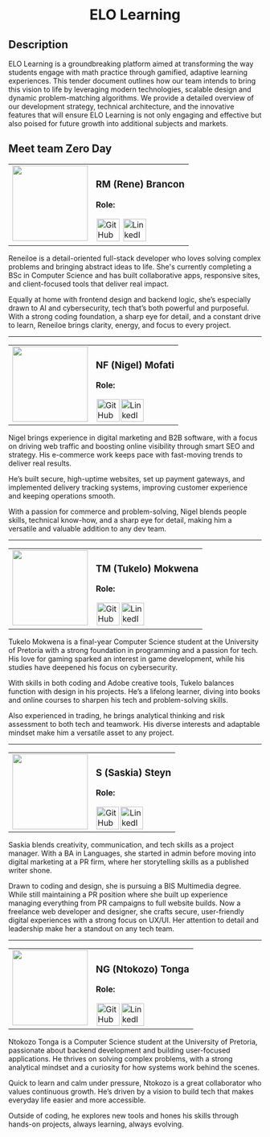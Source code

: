 <div align="center">
    <h1>ELO Learning</h1>
</div>

## Description

ELO Learning is a groundbreaking platform aimed at transforming the way students engage with math practice through gamified, adaptive learning experiences. This tender document outlines how our team intends to bring this vision to life by leveraging modern technologies, scalable design and dynamic problem-matching algorithms. We provide a detailed overview of our development strategy, technical architecture, and the innovative features that will ensure ELO Learning is not only engaging and effective but also poised for future growth into additional subjects and markets.

## Meet team Zero Day

<div>
    <div>
        <div>
            <table style="width: 100%; border-collapse: collapse;">
                <tr>
                    <td style="width: 120px; vertical-align: top; text-align: center;">
                        <img src="https://drive.usercontent.google.com/download?id=14trGyA_GNdHA36T-yoSg_Ianw4H0e9l_" width="150">
                    </td>
                    <td style="vertical-align: top;">
                        <div class="info">
                            <h3>RM (Rene) Brancon</h3>
                            <p><strong>Role:</strong></p>
                            <div>
                                <a href="https://github.com/ReneiloeMBrancon" target="_blank"><img width="45" style="margin: 1%;" src="https://skillicons.dev/icons?i=github" alt="GitHub"></a>
                                <a href="https://www.linkedin.com/in/reneiloe-brancon-a68316257" target="_blank"><img width="45" style="margin: 1%;" src="https://skillicons.dev/icons?i=linkedin" alt="LinkedIn"></a>
                            </div>
                        </div>
                    </td>
                </tr>
            </table>
        </div>
        <p>
            Reneiloe is a detail-oriented full-stack developer who loves solving complex problems and bringing abstract ideas to life. She's currently completing a BSc in Computer Science and has built collaborative apps, responsive sites, and client-focused tools that deliver real impact.
        </p>
        <p>
            Equally at home with frontend design and backend logic, she’s especially drawn to AI and cybersecurity, tech that’s both powerful and purposeful. With a strong coding foundation, a sharp eye for detail, and a constant drive to learn, Reneiloe brings clarity, energy, and focus to every project.
        </p>
    </div>
    <hr />
    <div>
        <div>
            <table style="width: 100%; border-collapse: collapse;">
                <tr>
                    <td style="width: 120px; vertical-align: top; text-align: center;">
                        <img src="https://drive.usercontent.google.com/download?id=1CePa51kdvYnBW7AZQxLU8yizqgTkFYu-" width="150">
                    </td>
                    <td style="vertical-align: top;">
                        <div class="info">
                            <h3>NF (Nigel) Mofati</h3>
                            <p><strong>Role:</strong></p>
                            <div>
                                <a href="https://github.com/brogrammer012" target="_blank"><img width="45" style="margin: 1%;" src="https://skillicons.dev/icons?i=github" alt="GitHub"></a><a href="https://www.linkedin.com/in/nigel-mofati/" target="_blank"><img width="45" style="margin: 1%;" src="https://skillicons.dev/icons?i=linkedin" alt="LinkedIn"></a> 
                            </div>
                        </div>
                    </td>
                </tr>
            </table>
        </div>
        <p>
            Nigel brings experience in digital marketing and B2B software, with a focus on driving web traffic and boosting online visibility through smart SEO and strategy. His e-commerce work keeps pace with fast-moving trends to deliver real results.
        </p>
        <p>
            He’s built secure, high-uptime websites, set up payment gateways, and implemented delivery tracking systems, improving customer experience and keeping operations smooth.
        </p>
        <p>
            With a passion for commerce and problem-solving, Nigel blends people skills, technical know-how, and a sharp eye for detail, making him a versatile and valuable addition to any dev team.
        </p>
    </div>
    <hr />
    <div>
        <div>
            <table style="width: 100%; border-collapse: collapse;">
                <tr>
                    <td style="width: 120px; vertical-align: top; text-align: center;">
                        <img src="https://drive.usercontent.google.com/download?id=1U6gmGbgkZKEXS-4erkPCsHQqmvqxoAQm" width="150">
                    </td>
                    <td style="vertical-align: top;">
                        <div class="info">
                            <h3>TM (Tukelo) Mokwena</h3>
                            <p><strong>Role:</strong></p>
                            <div>
                                <a href="https://github.com/Crispykitty" target="_blank"><img width="45" style="margin: 1%;" src="https://skillicons.dev/icons?i=github" alt="GitHub"></a><a href="http://www.linkedin.com/in/tukelo-mafotha-mokwena-b576ba351" target="_blank"><img width="45" style="margin: 1%;" src="https://skillicons.dev/icons?i=linkedin" alt="LinkedIn"></a> 
                            </div>
                        </div>
                    </td>
                </tr>
            </table>
        </div>
        <p>
            Tukelo Mokwena is a final-year Computer Science student at the University of Pretoria with a strong foundation in programming and a passion for tech. His love for gaming sparked an interest in game development, while his studies have deepened his focus on cybersecurity.
        </p>
        <p>
            With skills in both coding and Adobe creative tools, Tukelo balances function with design in his projects. He’s a lifelong learner, diving into books and online courses to sharpen his tech and problem-solving skills.
        </p>
        <p>
            Also experienced in trading, he brings analytical thinking and risk assessment to both tech and teamwork. His diverse interests and adaptable mindset make him a versatile asset to any project.
        </p>
    </div>
    <hr />
    <div>
        <div>
            <table style="width: 100%; border-collapse: collapse;">
                    <tr>
                        <td style="width: 120px; vertical-align: top; text-align: center;">
                            <img src="https://drive.usercontent.google.com/download?id=1gVaSDowIS0rH0ev11NmCJ9aXlaZ4e492" width="150">
                        </td>
                        <td style="vertical-align: top;">
                            <div class="info">
                                <h3>S (Saskia) Steyn</h3>
                                <p><strong>Role:</strong></p>
                                <div>
                                    <a href="https://github.com/SaskiaSteyn" target="_blank"><img width="45" style="margin: 1%;" src="https://skillicons.dev/icons?i=github" alt="GitHub"></a><a href="https://www.linkedin.com/in/saskia-steyn-056a39213/" target="_blank"><img width="45" style="margin: 1%;" src="https://skillicons.dev/icons?i=linkedin" alt="LinkedIn"></a> 
                                </div>
                            </div>
                        </td>
                    </tr>
            </table>
        </div>
            <p>
                Saskia blends creativity, communication, and tech skills as a project manager. With a BA in Languages, she started in admin before moving into digital marketing at a PR firm, where her storytelling skills as a published writer shone.
            </p>
            <p>
                Drawn to coding and design, she is pursuing a BIS Multimedia degree. While still maintaining a PR position where she built up experience managing everything from PR campaigns to full website builds. Now a freelance web developer and designer, she crafts secure, user-friendly digital experiences with a strong focus on UX/UI. Her attention to detail and leadership make her a standout on any tech team.
            </p>
    </div>
    <hr />
    <div>
        <div>
            <table style="width: 100%; border-collapse: collapse;">
                    <tr>
                        <td style="width: 120px; vertical-align: top; text-align: center;">
                            <img src="https://drive.usercontent.google.com/download?id=11fdU2RYdRiOZO7lqRh8sUOC7OuFKHX3z" width="150">
                        </td>
                        <td style="vertical-align: top;">
                            <div class="info">
                                <h3>NG (Ntokozo) Tonga</h3>
                                <p><strong>Role:</strong></p>
                                <div>
                                    <a href="https://github.com/Ntokozo254" target="_blank"><img width="45" style="margin: 1%;" src="https://skillicons.dev/icons?i=github" alt="GitHub"></a><a href="https://www.linkedin.com/in/ntokozo-tonga-5978b4271/" target="_blank"><img width="45" style="margin: 1%;" src="https://skillicons.dev/icons?i=linkedin" alt="LinkedIn"></a> 
                                </div>
                            </div>
                        </td>
                    </tr>
            </table>
        </div>
        <p>
            Ntokozo Tonga is a Computer Science student at the University of Pretoria, passionate about backend development and building user-focused applications. He thrives on solving complex problems, with a strong analytical mindset and a curiosity for how systems work behind the scenes.
        </p>
        <p>
            Quick to learn and calm under pressure, Ntokozo is a great collaborator who values continuous growth. He’s driven by a vision to build tech that makes everyday life easier and more accessible.
        </p>
        <p>
            Outside of coding, he explores new tools and hones his skills through hands-on projects, always learning, always evolving.
        </p>
    </div>
</div>
